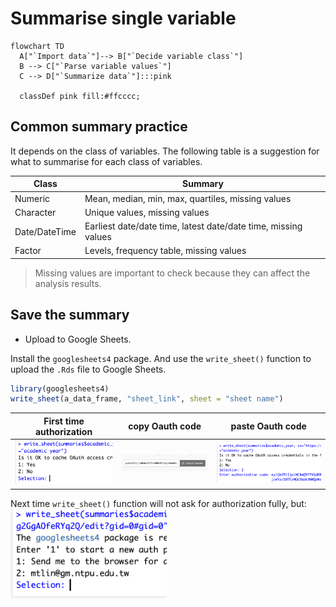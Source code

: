 # Summarise single variable

```mermaid
flowchart TD
  A["`Import data`"]--> B["`Decide variable class`"]
  B --> C["`Parse variable values`"] 
  C --> D["`Summarize data`"]:::pink

  classDef pink fill:#ffcccc;
```

## Common summary practice

It depends on the class of variables. The following table is a suggestion for what to summarise for each class of variables.

| Class | Summary |
| --- | --- |
| Numeric | Mean, median, min, max, quartiles, missing values |
| Character | Unique values, missing values |
| Date/DateTime | Earliest date/date time, latest date/date time, missing values |
| Factor | Levels, frequency table, missing values |

> Missing values are important to check because they can affect the analysis results.

## Save the summary

  - Upload to Google Sheets. 

Install the `googlesheets4` package. And use the `write_sheet()` function to upload the `.Rds` file to Google Sheets.

```R
library(googlesheets4)
write_sheet(a_data_frame, "sheet_link", sheet = "sheet name")
```

| First time authorization | copy Oauth code | paste Oauth code |
| --- | --- | --- |
| <img src="../img/2025-03-26-14-56-25.png" width="200px" /> | <img src="../img/2025-03-26-14-57-17.png" width="200px" /> | <img src="../img/2025-03-26-14-57-51.png" width="250px" /> |

Next time `write_sheet()` function will not ask for authorization fully, but:
<img src="../img/2025-03-26-15-01-54.png" width="250px"/>

